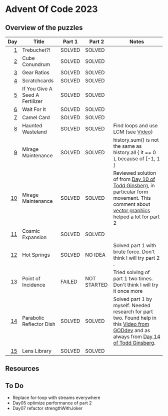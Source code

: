 # Advent Of Code 2023

## Overview of the puzzles

|  Day | Title                           | Part 1 | Part 2      | Notes                                                                                                                                          |
|-----:|---------------------------------|--------|-------------|------------------------------------------------------------------------------------------------------------------------------------------------|
|  [1] | Trebuchet?!                     | SOLVED | SOLVED      |                                                                                                                                                |
|  [2] | Cube Conundrum                  | SOLVED | SOLVED      |                                                                                                                                                |
|  [3] | Gear Ratios                     | SOLVED | SOLVED      |                                                                                                                                                |
|  [4] | Scratchcards                    | SOLVED | SOLVED      |                                                                                                                                                |
|  [5] | If You Give A Seed A Fertilizer | SOLVED | SOLVED      |                                                                                                                                                |
|  [6] | Wait For It                     | SOLVED | SOLVED      |                                                                                                                                                |
|  [7] | Camel Card                      | SOLVED | SOLVED      |                                                                                                                                                |
|  [8] | Haunted Wasteland               | SOLVED | SOLVED      | Find loops and use LCM (see [Video])                                                                                                           |
|  [9] | Mirage Maintenance              | SOLVED | SOLVED      | history.sum() is not the same as history.all { it == 0 }, because of [-1, 1 ]                                                                  |
| [10] | Mirage Maintenance              | SOLVED | SOLVED      | Reviewed solution of from [Day 10 of Todd Ginsberg], in particular form movement. This comment about [vector graphics] helped a lot for part 2 |
| [11] | Cosmic Expansion                | SOLVED | SOLVED      |                                                                                                                                                |
| [12] | Hot Springs                     | SOLVED | NO IDEA     | Solved part 1 with brute force. Don't think I will try part 2          .                                                                       |
| [13] | Point of Incidence              | FAILED | NOT STARTED | Tried solving of part 1 two times. Don't think I will try it once more                                                                         |
| [14] | Parabolic Reflector Dish        | SOLVED | SOLVED      | Solved part 1 by myself. Needed research for part two. Found help in this [Video from GODdev] and as always from [Day 14 of Todd Ginsberg].    |
| [15] | Lens Library                    | SOLVED | SOLVED      |                                                                                                                                                |   

## Resources

## To Do
* Replace for-loop with streams everywhere
* Day05 optimize performance of part 2
* Day07 refactor strengthWithJoker


[1]: src/main/kotlin/Day01.kt
[2]: src/main/kotlin/Day02.kt
[3]: src/main/kotlin/Day03.kt
[4]: src/main/kotlin/Day04.kt
[5]: src/main/kotlin/Day05.kt
[6]: src/main/kotlin/Day06.kt
[7]: src/main/kotlin/Day07.kt
[8]: src/main/kotlin/Day08.kt
[9]: src/main/kotlin/Day09.kt
[10]: src/main/kotlin/Day10.kt
[11]: src/main/kotlin/Day11.kt
[12]: src/main/kotlin/Day12.kt
[13]: src/main/kotlin/Day13.kt
[14]: src/main/kotlin/Day14.kt

[15]: src/main/kotlin/Day15.kt

[Video]: https://www.youtube.com/watch?v=UFa236NO4TU
[vector graphics]: https://www.reddit.com/r/adventofcode/comments/18fgddy/2023_day_10_part_2_using_a_rendering_algorithm_to/
[Day 10 of Todd Ginsberg]: https://todd.ginsberg.com/post/advent-of-code/2023/day10/
[Day 14 of Todd Ginsberg]: https://todd.ginsberg.com/post/advent-of-code/2023/day14/
[Video from GODdev]: https://www.youtube.com/watch?v=hxC3MmhyUDM
